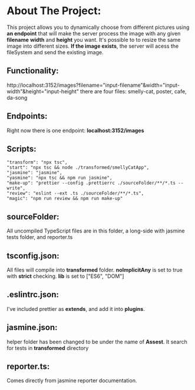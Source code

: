 # About The Project:

This project allows you to dynamically choose from different pictures using **an endpoint**
that will make the server process the image with any given **filename** **width** and **height** you want. 
It's possible to to resize the same image into different sizes.
**If the image exists**, the server will acess the fileSystem and send the existing image.


## Functionality:

http://localhost:3152/images?filename="input-filename"&width="input-width"&height="input-height"
there are four files: smelly-cat, poster, cafe, da-song


## Endpoints:

Right now there is one endpoint: **localhost:3152/images**


## Scripts:

    "transform": "npx tsc",
    "start": "npx tsc && node ./transformed/smellyCatApp",
    "jasmine": "jasmine",
    "yasmine": "npx tsc && npm run jasmine",
    "make-up": "prettier --config .prettierrc ./sourceFolder/**/*.ts --write",
    "review": "eslint --ext .ts ./sourceFolder/**/*.ts",
    "magic": "npm run review && npm run make-up"



## sourceFolder:

All uncompiled TypeScript files are in this folder, a long-side with jasmine tests folder, and reporter.ts


## tsconfig.json:

All files will compile into **transformed** folder. **noImplicitAny** is set to true with **strict** checking.
**lib** is set to ["ES6", "DOM"]


## .eslintrc.json:

I've included prettier as **extends**, and add it into **plugins**.


## jasmine.json:

helper folder has been changed to be under the name of **Assest**. It search for tests in **transformed** directory


## reporter.ts:

Comes directly from jasmine reporter documentation.

